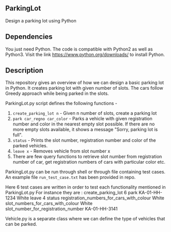 ## ParkingLot
Design a parking lot using Python

## Dependencies

You just need Python. The code is compatible with Python2 as well as Python3. Visit the link https://www.python.org/downloads/ to install Python. 

## Description

This repository gives an overview of how we can design a basic parking lot in Python. It creates parking lot with given number of slots. The cars follow Greedy approach while being parked in the slots.

ParkingLot.py script defines the following functions -

1. `create_parking_lot n` - Given n number of slots, create a parking lot
2. `park car_regno car_color` - Parks a vehicle with given registration number and color in the nearest empty slot possible. If there are no more empty slots available, it shows a message "Sorry, parking lot is full".
3. `status` - Prints the slot number, registration number and color of the parked vehicles.
4. `leave x` - Removes vehicle from slot number x
5. There are few query functions to retrieve slot number from registration number of car, get registration numbers of cars with particular color etc.

ParkingLot.py can be run through shell or through file containing test cases. An example file `run_test_case.txt` has been provided in repo.

Here 6 test cases are written in order to test each functionality mentioned in ParkingLot.py
For instance they are :
create_parking_lot 6
park KA-01-HH-1234 White
leave 4
status
registration_numbers_for_cars_with_colour White
slot_numbers_for_cars_with_colour White
slot_number_for_registration_number KA-01-HH-3141

Vehicle.py is a separate class where we can define the type of vehicles that can be parked.

